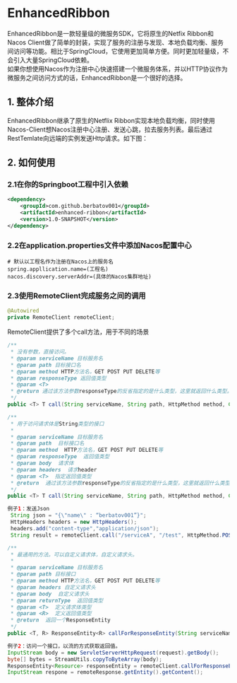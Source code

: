 # EnhancedRibbon
EnhancedRibbon是一款轻量级的微服务SDK，它将原生的Netfix Ribbon和Nacos Client做了简单的封装，实现了服务的注册与发现、本地负载均衡、服务间访问等功能。相比于SpringCloud，它使用更加简单方便。同时更加轻量级，不会引入大量SpringCloud依赖。  
如果你想使用Nacos作为注册中心快速搭建一个微服务体系，并以HTTP协议作为微服务之间访问方式的话，EnhancedRibbon是一个很好的选择。

## 1. 整体介绍
EnhancedRibbon继承了原生的Netflix Ribbon实现本地负载均衡，同时使用Nacos-Client想Nacos注册中心注册、发送心跳，拉去服务列表。最后通过RestTemlate向远端的实例发送Http请求。如下图：

## 2. 如何使用
### 2.1在你的Springboot工程中引入依赖
```xml
<dependency>  
    <groupId>com.github.berbatov001</groupId>  
    <artifactId>enhanced-ribbon</artifactId>  
    <version>1.0-SNAPSHOT</version>  
</dependency>
```

### 2.2在application.properties文件中添加Nacos配置中心
```
# 默认以工程名作为注册在Nacos上的服务名
spring.appllication.name=(工程名)
nacos.discovery.serverAddr=(具体的Nacos集群地址)
```

### 2.3使用RemoteClient完成服务之间的调用
``` java
@Autowired  
private RemoteClient remoteClient;
```

RemoteClient提供了多个call方法，用于不同的场景
``` java
/**
 * 没有参数，直接访问。
 * @param serviceName 目标服务名
 * @param path 目标接口名
 * @param method HTTP方法名，GET POST PUT DELETE等
 * @param responseType 返回值类型
 * @param <T>
 * @return 通过该方法参数responseType的反省指定的是什么类型，这里就返回什么类型。
 */
public <T> T call(String serviceName, String path, HttpMethod method, Class<T> responseType) 
```
``` java
/**
 * 用于访问请求体是String类型的接口
 *
 * @param serviceName 目标服务名
 * @param path  目标接口名
 * @param method  HTTP方法名，GET POST PUT DELETE等
 * @param responseType  返回值类型
 * @param body  请求体
 * @param headers  请求header
 * @param <T>  指定返回值类型
 * @return  通过该方法参数responseType的反省指定的是什么类型，这里就返回什么类型。
 */
public <T> T call(String serviceName, String path, HttpMethod method, Class<T> responseType, String body, HttpHeaders headers)

例子1：发送Json
 String json = "{\"name\" : “berbatov001”}";
 HttpHeaders headers = new HttpHeaders();
 headers.add("content-type","application/json");
 String result = remoteClient.call("/serviceA", "/test", HttpMethod.POST, String.class, json, headers);
```
``` java
/**
 * 最通用的方法。可以自定义请求体，自定义请求头。
 *
 * @param serviceName 目标服务名
 * @param path 目标接口
 * @param method HTTP方法名，GET POST PUT DELETE等
 * @param headers 自定义请求头
 * @param body  自定义请求头
 * @param returnType  返回值类型
 * @param <T>  定义请求体类型
 * @param <R>  定义返回值类型
 * @return  返回一个ResponseEntity
 */
public <T, R> ResponseEntity<R> callForResponseEntity(String serviceName, String path, HttpMethod method, HttpHeaders headers, T body, Class<R> returnType)

例子2：访问一个接口，以流的方式获取返回值。
InputStream body = new ServletServerHttpRequest(request).getBody();
byte[] bytes = StreamUtils.copyToByteArray(body);
ResponseEntity<Resource> responseEntity = remoteClient.callForResponseEntity(serviceName, path, method, httpHeaders, bytes, Resource.class);
InputStream respone = remoteResponse.getEntity().getContent();
```

